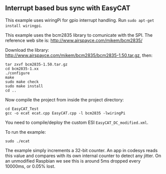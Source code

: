 Interrupt based bus sync with EasyCAT
-------------------------------------

This example uses wiringPi for gpio interrupt handling. Run `sudo apt-get install wiringpi`.

This example uses the bcm2835 library to comunicate with the SPI.
The reference web site is: http://www.airspayce.com/mikem/bcm2835/

Download the library: http://www.airspayce.com/mikem/bcm2835/bcm2835-1.50.tar.gz, then:

```
tar zxvf bcm2835-1.50.tar.gz
cd bcm2835-1.xx
./configure
make
sudo make check
sudo make install
cd ..
```

Now compile the project from inside the project directory:

```
cd EasyCAT_Test
gcc -o ecat ecat.cpp EasyCAT.cpp -l bcm2835 -lwiringPi
```

You need to compile/deploy the custom ESI `EasyCAT_DC_modified.xml`.

To run the example:

```
sudo ./ecat
```

The example simply increments a 32-bit counter. An app in codesys reads this value and compares with its own 
internal counter to detect any jitter. On an unmodified Raspbian we see this is around 5ms dropped every 10000ms, 
or 0.05% lost.
